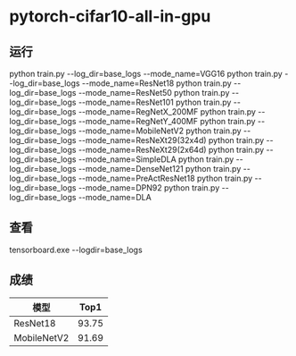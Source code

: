 # pytorch-cifar10-all-in-gpu

## 运行
python train.py --log_dir=base_logs --mode_name=VGG16
python train.py --log_dir=base_logs --mode_name=ResNet18
python train.py --log_dir=base_logs --mode_name=ResNet50
python train.py --log_dir=base_logs --mode_name=ResNet101
python train.py --log_dir=base_logs --mode_name=RegNetX_200MF
python train.py --log_dir=base_logs --mode_name=RegNetY_400MF
python train.py --log_dir=base_logs --mode_name=MobileNetV2
python train.py --log_dir=base_logs --mode_name=ResNeXt29(32x4d)
python train.py --log_dir=base_logs --mode_name=ResNeXt29(2x64d)
python train.py --log_dir=base_logs --mode_name=SimpleDLA
python train.py --log_dir=base_logs --mode_name=DenseNet121
python train.py --log_dir=base_logs --mode_name=PreActResNet18
python train.py --log_dir=base_logs --mode_name=DPN92
python train.py --log_dir=base_logs --mode_name=DLA

## 查看
tensorboard.exe --logdir=base_logs

## 成绩
| 模型           | Top1  |
|----------------|-------|
| ResNet18       | 93.75 |
| MobileNetV2    | 91.69 |